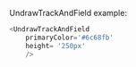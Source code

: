 UndrawTrackAndField example:
```js 
<UndrawTrackAndField
    primaryColor='#6c68fb'
    height= '250px'
    />
```